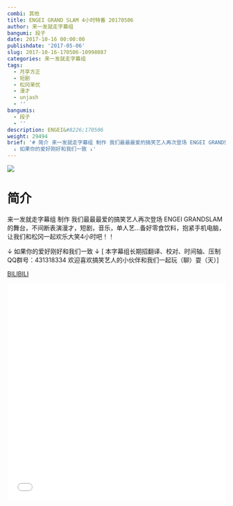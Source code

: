 ```yaml
---
combi: 其他
title: ENGEI GRAND SLAM 4小时特番 20170506
author: 来一发就走字幕组
bangumi: 段子
date: 2017-10-16 00:00:00
publishdate: '2017-05-06'
slug: 2017-10-16-170506-10998087
categories: 来一发就走字幕组
tags:
  - 月亭方正
  - 短剧
  - 松冈茉优
  - 漫才
  - unjash
  - ''
bangumis:
  - 段子
  - ''
description: ENGEI&#8226;170506
weight: 29494
brief: '# 简介 来一发就走字幕组 制作 我们最最最爱的搞笑艺人再次登场 ENGEI GRANDSLAM的舞台，不间断表演漫才，短剧，音乐，单人艺...备好零食饮料，抱紧手机电脑，让我们和松冈一起欢乐大笑4小时吧！！
  ↓ 如果你的爱好刚好和我们一致 ↓'
---
```


![](https://i.imgur.com/OmG5NZI.jpg)

# 简介  
来一发就走字幕组 制作
我们最最最爱的搞笑艺人再次登场 ENGEI GRANDSLAM的舞台，不间断表演漫才，短剧，音乐，单人艺...备好零食饮料，抱紧手机电脑，让我们和松冈一起欢乐大笑4小时吧！！

↓ 如果你的爱好刚好和我们一致 ↓
[ 本字幕组长期招翻译、校对、时间轴、压制   QQ群号：431318334 欢迎喜欢搞笑艺人的小伙伴和我们一起玩（聊）耍（天）]

  [BILIBILI](https://www.bilibili.com/video/av10998087/)


<div class="vcontainer">  <iframe class='video' src="//www.bilibili.com/blackboard/player.html?aid=10998087" width="100%" height="500" frameborder="0" allowfullscreen="allowfullscreen"></iframe></div>

